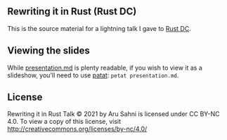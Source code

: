 ## Rewriting it in Rust (Rust DC)

This is the source material for a lightning talk I gave to [Rust DC](https://www.meetup.com/RustDC/).

## Viewing the slides

While [presentation.md](presentation.md) is plenty readable, if you wish to view it as a slideshow, you'll need to
use [patat](https://github.com/jaspervdj/patat): `petat presentation.md`.


## License

 Rewriting it in Rust Talk © 2021 by Aru Sahni is licensed under CC BY-NC 4.0. To view a copy of this license, visit http://creativecommons.org/licenses/by-nc/4.0/
